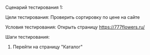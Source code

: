 Сценарий тестирования 1:  
  
Цели тестирования: Проверить сортировку по цене на сайте  
  
Условия тестирования: Открыть страницу https://777flowers.ru/  
  
Шаги тестирования:
1. Перейти на страницу "Каталог"
